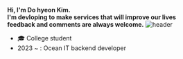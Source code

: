 <b>Hi, I'm Do hyeon Kim.</b><br>
<b>I'm devloping to make services that will improve our lives</b><br>
<b> feedback and comments are always welcome.</b>
![header](https://capsule-render.vercel.app/api?type=rect&color=gradient&height=1)
- :mortar_board: College student
- 2023 ~ : Ocean IT backend developer


